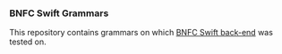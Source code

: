 ### BNFC Swift Grammars
This repository contains grammars on which [BNFC Swift back-end](https://github.com/NAD777/bnfc-swift
) was tested on.

